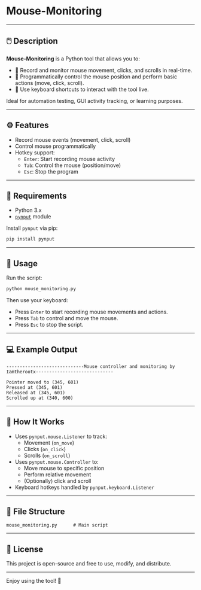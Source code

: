 # Mouse-Monitoring

---

## 🖱️ Description

**Mouse-Monitoring** is a Python tool that allows you to:

- 📍 Record and monitor mouse movement, clicks, and scrolls in real-time.
- 🎯 Programmatically control the mouse position and perform basic actions (move, click, scroll).
- 🎹 Use keyboard shortcuts to interact with the tool live.

Ideal for automation testing, GUI activity tracking, or learning purposes.

---

## ⚙️ Features

- Record mouse events (movement, click, scroll)
- Control mouse programmatically
- Hotkey support:
  - `Enter`: Start recording mouse activity
  - `Tab`: Control the mouse (position/move)
  - `Esc`: Stop the program

---

## 🚀 Requirements

- Python 3.x  
- [`pynput`](https://pypi.org/project/pynput/) module

Install `pynput` via pip:

```bash
pip install pynput
```

---

## 📄 Usage

Run the script:

```bash
python mouse_monitoring.py
```

Then use your keyboard:

- Press `Enter` to start recording mouse movements and actions.
- Press `Tab` to control and move the mouse.
- Press `Esc` to stop the script.

---

## 💻 Example Output

```text
-----------------------------Mouse controller and monitoring by Iamtherootx-----------------------------

Pointer moved to (345, 601)
Pressed at (345, 601)
Released at (345, 601)
Scrolled up at (340, 600)
```

---

## 🧠 How It Works

- Uses `pynput.mouse.Listener` to track:
  - Movement (`on_move`)
  - Clicks (`on_click`)
  - Scrolls (`on_scroll`)
- Uses `pynput.mouse.Controller` to:
  - Move mouse to specific position
  - Perform relative movement
  - (Optionally) click and scroll
- Keyboard hotkeys handled by `pynput.keyboard.Listener`

---

## 📁 File Structure

```text
mouse_monitoring.py      # Main script
```

---

## 📝 License

This project is open-source and free to use, modify, and distribute.

---

Enjoy using the tool! 🚀  
